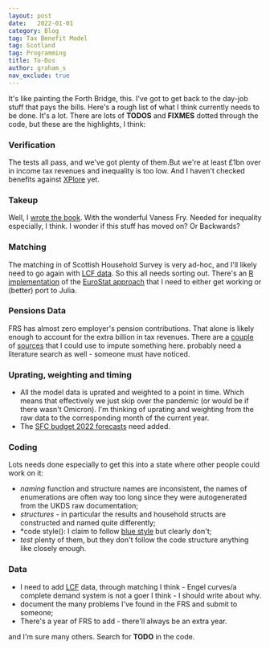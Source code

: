 ```yaml
---
layout: post
date:   2022-01-01
category: Blog
tag: Tax Benefit Model
tag: Scotland
tag: Programming
title: To-Dos
author: graham_s
nav_exclude: true
---
```


It's like painting the Forth Bridge, this. I've got to get back to the day-job stuff that pays the bills. Here's a rough list of what I think currently needs to be done. It's a lot. There are lots of **TODOS** and **FIXMES** dotted through the code, but these are the highlights, I think:

<!--more-->

### Verification 

The tests all pass, and we've got plenty of them.But we're at least £1bn over in income tax revenues and inequality is too low. And I haven't checked benefits against [XPlore](https://stat-xplore.dwp.gov.uk/) yet.

### Takeup

Well, I [wrote the book](https://www.ifs.org.uk/publications/1954). With the wonderful Vaness Fry. Needed for inequality especially, I think. I wonder if this stuff has moved on? Or Backwards?

### Matching

The matching in of Scottish Household Survey is very ad-hoc, and I'll likely need to go again with [LCF data](https://www.ons.gov.uk/peoplepopulationandcommunity/personalandhouseholdfinances/incomeandwealth/methodologies/livingcostsandfoodsurvey). So this all needs sorting out. There's an [R implementation](https://cran.r-project.org/web/packages/StatMatch/) of the [EuroStat approach](https://ec.europa.eu/eurostat/documents/3888793/5855821/KS-RA-13-020-EN.PDF/477dd541-92ee-4259-95d4-1c42fcf2ef34?version=1.0) that I need to either get working or (better) port to Julia.

### Pensions Data 

FRS has almost zero employer's pension contributions. That alone is likely enough to account for the extra billion in tax revenues. There are a [couple](https://www.ons.gov.uk/employmentandlabourmarket/peopleinwork/workplacepensions/datasets/annualsurveyofhoursandearningspensiontablespensiontypebyagegroupandbygrossweeklyearningsbandsp1) of [sources](https://www.gov.uk/government/publications/employers-pension-provision-survey-2017) that I could use to impute something here. probably need a literature search as well - someone must have noticed.

### Uprating, weighting and timing

* All the model data is uprated and weighted to a point in time. Which means that effectively we just skip over the pandemic (or would be if there wasn't Omicron). I'm thinking of uprating and weighting from the raw data to the corresponding month of the current year.
* The [SFC budget 2022 forecasts](https://www.fiscalcommission.scot/publications/scotlands-economic-and-fiscal-forecasts-december-2021/) need added.


### Coding

Lots needs done especially to get this into a state where other people could work on it:

* *naming* function and structure names are inconsistent, the names of enumerations are often
way too long since they were autogenerated from the UKDS raw documentation;
* *structures* - in particular the results and household structs are constructed and named quite differently;
* *code style(): I claim to follow [blue style](https://opensourcelibs.com/lib/bluestyle) but clearly don't;
* *test* plenty of them, but they don't follow the code structure anything like closely enough.

### Data

* I need to add [LCF](https://www.ons.gov.uk/peoplepopulationandcommunity/personalandhouseholdfinances/incomeandwealth/methodologies/livingcostsandfoodsurvey) data, through matching I think - Engel curves/a complete demand system is not a goer I think - I should write about why. 
* document the many problems I've found in the FRS and submit to someone;
* There's a year of FRS to add - there'll always be an extra year. 

and I'm sure many others. Search for **TODO** in the code.



